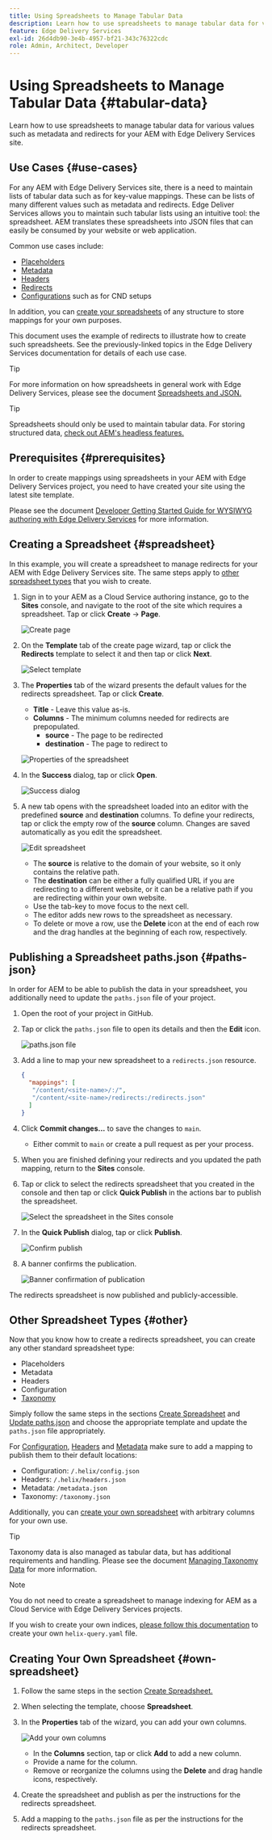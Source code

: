 ```yaml
---
title: Using Spreadsheets to Manage Tabular Data
description: Learn how to use spreadsheets to manage tabular data for various values such as metadata and redirects for your AEM with Edge Delivery Services site.
feature: Edge Delivery Services
exl-id: 26d4db90-3e4b-4957-bf21-343c76322cdc
role: Admin, Architect, Developer
---
```


# Using Spreadsheets to Manage Tabular Data {#tabular-data}

Learn how to use spreadsheets to manage tabular data for various values such as metadata and redirects for your AEM with Edge Delivery Services site.

## Use Cases {#use-cases}

For any AEM with Edge Delivery Services site, there is a need to maintain lists of tabular data such as for key-value mappings. These can be lists of many different values such as metadata and redirects. Edge Deliver Services allows you to maintain such tabular lists using an intuitive tool: the spreadsheet. AEM translates these spreadsheets into JSON files that can easily be consumed by your website or web application.

Common use cases include:

* [Placeholders](/help/edge/docs/placeholders.md)
* [Metadata](/help/edge/docs/bulk-metadata.md)
* [Headers](/help/edge/docs/custom-headers.md)
* [Redirects](/help/edge/docs/redirects.md)
* [Configurations](/help/edge/docs/setup-byo-cdn-push-invalidation.md) such as for CND setups

In addition, you can [create your spreadsheets](#own-spreadsheet) of any structure to store mappings for your own purposes.

This document uses the example of redirects to illustrate how to create such spreadsheets. See the previously-linked topics in the Edge Delivery Services documentation for details of each use case.

>[!TIP]
>
>For more information on how spreadsheets in general work with Edge Delivery Services, please see the document [Spreadsheets and JSON.](/help/edge/developer/spreadsheets.md)

>[!TIP]
>
>Spreadsheets should only be used to maintain tabular data. For storing structured data, [check out AEM's headless features.](/help/headless/introduction.md)

## Prerequisites {#prerequisites}

In order to create mappings using spreadsheets in your AEM with Edge Delivery Services project, you need to have created your site using the latest site template.

Please see the document [ Developer Getting Started Guide for WYSIWYG authoring with Edge Delivery Services](/help/edge/wysiwyg-authoring/edge-dev-getting-started.md) for more information.

## Creating a Spreadsheet {#spreadsheet}

In this example, you will create a spreadsheet to manage redirects for your AEM with Edge Delivery Services site. The same steps apply to [other spreadsheet types](#other) that you wish to create.

1. Sign in to your AEM as a Cloud Service authoring instance, go to the **Sites** console, and navigate to the root of the site which requires a spreadsheet. Tap or click **Create** -> **Page**.

   ![Create page](assets/tabular-data/tabular-data-create-page.png)

1. On the **Template** tab of the create page wizard, tap or click the **Redirects** template to select it and then tap or click **Next**.

   ![Select template](assets/tabular-data/tabular-data-create-page-teamplate-redirects.png)

1. The **Properties** tab of the wizard presents the default values for the redirects spreadsheet. Tap or click **Create**.

   * **Title** - Leave this value as-is.
   * **Columns** - The minimum columns needed for redirects are prepopulated.
     * **source** - The page to be redirected
     * **destination** - The page to redirect to

   ![Properties of the spreadsheet](assets/tabular-data/tabular-data-create-page-properties-redirects.png)

1. In the **Success** dialog, tap or click **Open**.

   ![Success dialog](assets/tabular-data/tabular-data-success.png)

1. A new tab opens with the spreadsheet loaded into an editor with the predefined **source** and **destination** columns. To define your redirects, tap or click the empty row of the **source** column. Changes are saved automatically as you edit the spreadsheet.

   ![Edit spreadsheet](assets/tabular-data/tabular-data-edit-redirects.png)

   * The **source** is relative to the domain of your website, so it only contains the relative path.
   * The **destination** can be either a fully qualified URL if you are redirecting to a different website, or it can be a relative path if you are redirecting within your own website.
   * Use the tab-key to move focus to the next cell.
   * The editor adds new rows to the spreadsheet as necessary.
   * To delete or move a row, use the **Delete** icon at the end of each row and the drag handles at the beginning of each row, respectively.

## Publishing a Spreadsheet paths.json {#paths-json}

In order for AEM to be able to publish the data in your spreadsheet, you additionally need to update the `paths.json` file of your project.

1. Open the root of your project in GitHub.

1. Tap or click the `paths.json` file to open its details and then the **Edit** icon.

   ![paths.json file](assets/tabular-data/tabular-data-paths-json.png)

1. Add a line to map your new spreadsheet to a `redirects.json` resource.

   ```json
   {
     "mappings": [
      "/content/<site-name>/:/",
      "/content/<site-name>/redirects:/redirects.json"
     ]
   }
   ```

1. Click **Commit changes...** to save the changes to `main`.

   * Either commit to `main` or create a pull request as per your process.

1. When you are finished defining your redirects and you updated the path mapping, return to the **Sites** console.

1. Tap or click to select the redirects spreadsheet that you created in the console and then tap or click **Quick Publish** in the actions bar to publish the spreadsheet.

   ![Select the spreadsheet in the Sites console](assets/tabular-data/tabular-data-select-publish.png)

1. In the **Quick Publish** dialog, tap or click **Publish**.

   ![Confirm publish](assets/tabular-data/tabular-data-quick-publish.png)

1. A banner confirms the publication.

   ![Banner confirmation of publication](assets/tabular-data/tabular-data-publish-banner.png)

The redirects spreadsheet is now published and publicly-accessible.

## Other Spreadsheet Types {#other}

Now that you know how to create a redirects spreadsheet, you can create any other standard spreadsheet type:

* Placeholders
* Metadata
* Headers
* Configuration
* [Taxonomy](/help/edge/wysiwyg-authoring/taxonomy.md)

Simply follow the same steps in the sections [Create Spreadsheet](#spreadsheet) and [Update paths.json](#paths-json) and choose the appropriate template and update the `paths.json` file appropriately.

For [Configuration](https://www.aem.live/docs/configuration), [Headers](https://www.aem.live/docs/custom-headers) and [Metadata](https://www.aem.live/docs/bulk-metadata) make sure to add a mapping to publish them to their default locations:

* Configuration: `/.helix/config.json`
* Headers: `/.helix/headers.json`
* Metadata: `/metadata.json`
* Taxonomy: `/taxonomy.json`

Additionally, you can [create your own spreadsheet](#own-spreadsheet) with arbitrary columns for your own use.

>[!TIP]
>
>Taxonomy data is also managed as tabular data, but has additional requirements and handling. Please see the document [Managing Taxonomy Data](/help/edge/wysiwyg-authoring/taxonomy.md) for more information.

>[!NOTE]
>
>You do not need to create a spreadsheet to manage indexing for AEM as a Cloud Service with Edge Delivery Services projects.
>
>If you wish to create your own indices, [please follow this documentation](https://www.aem.live/developer/indexing#setting-up-more-index-configurations) to create your own `helix-query.yaml` file.

## Creating Your Own Spreadsheet {#own-spreadsheet}

1. Follow the same steps in the section [Create Spreadsheet.](#spreadsheet)

1. When selecting the template, choose **Spreadsheet**.

1. In the **Properties** tab of the wizard, you can add your own columns.

   ![Add your own columns](assets/tabular-data/tabular-data-own-spreadsheet.png)

   * In the **Columns** section, tap or click **Add** to add a new column.
   * Provide a name for the column.
   * Remove or reorganize the columns using the **Delete** and drag handle icons, respectively.

1. Create the spreadsheet and publish as per the instructions for the redirects spreadsheet.

1. Add a mapping to the `paths.json` file as per the instructions for the redirects spreadsheet.

